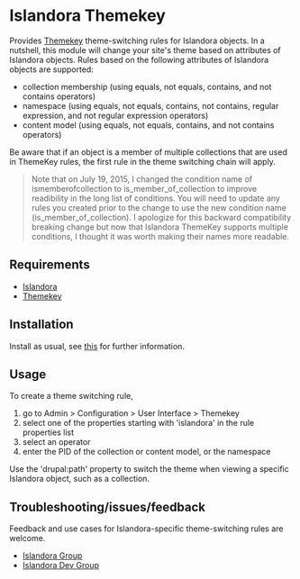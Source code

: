 # Islandora Themekey

Provides [Themekey](https://www.drupal.org/project/themekey) theme-switching rules for Islandora objects. In a nutshell, this module will change your site's theme based on attributes of Islandora objects. Rules based on the following attributes of Islandora objects are supported:

* collection membership (using equals, not equals, contains, and not contains operators)
* namespace (using equals, not equals, contains, not contains, regular expression, and not regular expression operators)
* content model (using equals, not equals, contains, and not contains operators)

Be aware that if an object is a member of multiple collections that are used in ThemeKey rules, the first rule in the theme switching chain will apply.

> Note that on July 19, 2015, I changed the condition name of ismemberofcollection to is_member_of_collection to improve readibility in the long list of conditions. You will need to update any rules you created prior to the change to use the new condition name (is_member_of_collection). I apologize for this backward compatibility breaking change but now that Islandora ThemeKey supports multiple conditions, I thought it was worth making their names more readable.


## Requirements

* [Islandora](https://github.com/Islandora/islandora)
* [Themekey](https://dupal.org/project/themekey)

## Installation

Install as usual, see [this](https://drupal.org/documentation/install/modules-themes/modules-7) for further information.

## Usage

To create a theme switching rule,

1. go to Admin > Configuration > User Interface > Themekey
2. select one of the properties starting with 'islandora' in the rule properties list
3. select an operator
4. enter the PID of the collection or content model, or the namespace

Use the 'drupal:path' property to switch the theme when viewing a specific Islandora object, such as a collection.

## Troubleshooting/issues/feedback

Feedback and use cases for Islandora-specific theme-switching rules are welcome.

* [Islandora Group](https://groups.google.com/forum/?hl=en&fromgroups#!forum/islandora)
* [Islandora Dev Group](https://groups.google.com/forum/?hl=en&fromgroups#!forum/islandora-dev)

